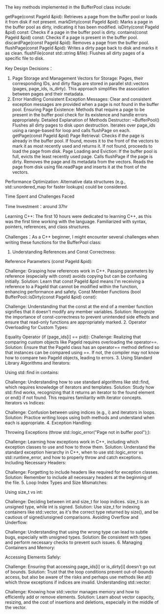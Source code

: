 The key methods implemented in the BufferPool class include:

getPage(const PageId &pid): Retrieves a page from the buffer pool or loads it from disk if not present.
markDirty(const PageId &pid): Marks a page in the buffer pool as dirty, indicating it has been modified.
isDirty(const PageId &pid) const: Checks if a page in the buffer pool is dirty.
contains(const PageId &pid) const: Checks if a page is present in the buffer pool.
discardPage(const PageId &pid): Removes a page from the buffer pool.
flushPage(const PageId &pid): Writes a dirty page back to disk and marks it as clean.
flushFile(const std::string &file): Flushes all dirty pages of a specific file to disk.

Key Design Decisions：

1. Page Storage and Management
   Vectors for Storage: Pages, their corresponding IDs, and dirty flags are stored in parallel std::vectors (pages, page_ids, is_dirty). This approach simplifies the association between pages and their metadata.
2. Error Handling
   Consistent Exception Messages: Clear and consistent exception messages are provided when a page is not found in the buffer pool.
   Ensuring Page Existence: Methods that require a page to be present in the buffer pool check for its existence and handle errors appropriately.
   Detailed Explanation of Methods
   Destructor: ~BufferPool()
   Flushes all dirty pages to disk upon destruction.
   Iterates over page_ids using a range-based for loop and calls flushPage on each.
   getPage(const PageId &pid)
   Page Retrieval:
   Checks if the page is already in the buffer pool.
   If found, moves it to the front of the vectors to mark it as most recently used and returns it.
   If not found, proceeds to load the page from disk.
   Page Loading and Eviction:
   If the buffer pool is full, evicts the least recently used page.
   Calls flushPage if the page is dirty.
   Removes the page and its metadata from the vectors.
   Reads the page from disk using file.readPage and inserts it at the front of the vectors.

Performance Optimization: Alternative data structures (e.g., std::unordered_map for faster lookups) could be considered.

Time Spent and Challenges Faced

Time Investment：around 37hr

Learning C++: The first 10 hours were dedicated to learning C++, as this was the first time working with the language.
Familiarized with syntax, pointers, references, and class structures.

Challenges：As a C++ beginner, I might encounter several challenges when writing these functions for the BufferPool class:

1. Understanding References and Const Correctness:

Reference Parameters (const PageId &pid):

Challenge: Grasping how references work in C++. Passing parameters by reference (especially with const) avoids copying but can be confusing initially.
Solution: Learn that const PageId &pid means I'm receiving a reference to a PageId that cannot be modified within the function, enhancing performance and safety.
Const Member Functions (bool BufferPool::isDirty(const PageId &pid) const):

Challenge: Understanding that the const at the end of a member function signifies that it doesn't modify any member variables.
Solution: Recognize the importance of const-correctness to prevent unintended side effects and ensure that read-only functions are appropriately marked.
2. Operator Overloading for Custom Types:

Equality Operator (if (page_ids[i] == pid)):
Challenge: Realizing that comparing custom objects like PageId requires overloading the operator==.
Solution: Ensure that the PageId class has an operator== method defined so that instances can be compared using ==. If not, the compiler may not know how to compare two PageId objects, leading to errors.
3. Using Standard Library Algorithms and Iterators:

Using std::find in contains:

Challenge: Understanding how to use standard algorithms like std::find, which requires knowledge of iterators and templates.
Solution: Study how std::find works, recognizing that it returns an iterator to the found element or end() if not found. This requires familiarity with iterator concepts.
Iterators vs Indices:

Challenge: Confusion between using indices (e.g., i) and iterators in loops.
Solution: Practice writing loops using both methods and understand when each is appropriate.
4. Exception Handling:

Throwing Exceptions (throw std::logic_error("Page not in buffer pool");):

Challenge: Learning how exceptions work in C++, including which exception classes to use and how to throw them.
Solution: Understand the standard exception hierarchy in C++, when to use std::logic_error vs std::runtime_error, and how to properly throw and catch exceptions.
Including Necessary Headers:

Challenge: Forgetting to include headers like <stdexcept> required for exception classes.
Solution: Remember to include all necessary headers at the beginning of the file.
5. Loop Index Types and Size Mismatches:

Using size_t vs int:

Challenge: Deciding between int and size_t for loop indices. size_t is an unsigned type, while int is signed.
Solution: Use size_t for indexing containers like std::vector, as it's the correct type returned by size(), and be cautious of signed/unsigned comparisons.
Avoiding Overflow and Underflow:

Challenge: Understanding that using the wrong type can lead to subtle bugs, especially with unsigned types.
Solution: Be consistent with types and perform necessary checks to prevent such issues.
6. Managing Containers and Memory:

Accessing Elements Safely:

Challenge: Ensuring that accessing page_ids[i] or is_dirty[i] doesn't go out of bounds.
Solution: Trust that the loop conditions prevent out-of-bounds access, but also be aware of the risks and perhaps use methods like at() which throw exceptions if indices are invalid.
Understanding std::vector:

Challenge: Knowing how std::vector manages memory and how to efficiently add or remove elements.
Solution: Learn about vector capacity, resizing, and the cost of insertions and deletions, especially in the middle of the vector.
